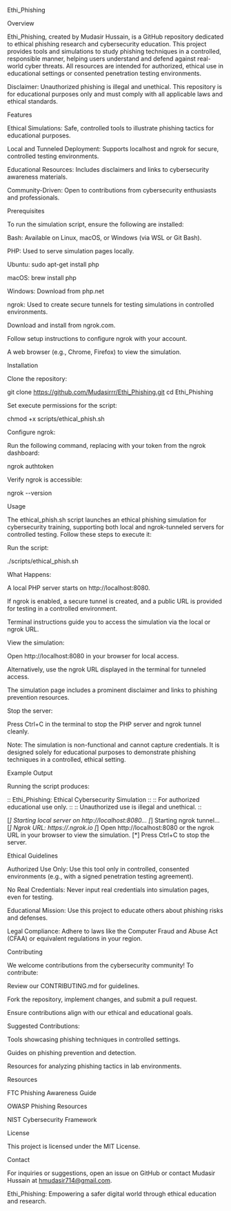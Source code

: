 Ethi_Phishing



Overview

Ethi_Phishing, created by Mudasir Hussain, is a GitHub repository dedicated to ethical phishing research and cybersecurity education. This project provides tools and simulations to study phishing techniques in a controlled, responsible manner, helping users understand and defend against real-world cyber threats. All resources are intended for authorized, ethical use in educational settings or consented penetration testing environments.



Disclaimer: Unauthorized phishing is illegal and unethical. This repository is for educational purposes only and must comply with all applicable laws and ethical standards.

Features





Ethical Simulations: Safe, controlled tools to illustrate phishing tactics for educational purposes.



Local and Tunneled Deployment: Supports localhost and ngrok for secure, controlled testing environments.



Educational Resources: Includes disclaimers and links to cybersecurity awareness materials.



Community-Driven: Open to contributions from cybersecurity enthusiasts and professionals.

Prerequisites

To run the simulation script, ensure the following are installed:





Bash: Available on Linux, macOS, or Windows (via WSL or Git Bash).



PHP: Used to serve simulation pages locally.





Ubuntu: sudo apt-get install php



macOS: brew install php



Windows: Download from php.net



ngrok: Used to create secure tunnels for testing simulations in controlled environments.





Download and install from ngrok.com.



Follow setup instructions to configure ngrok with your account.



A web browser (e.g., Chrome, Firefox) to view the simulation.

Installation





Clone the repository:

git clone https://github.com/Mudasirrr/Ethi_Phishing.git
cd Ethi_Phishing



Set execute permissions for the script:

chmod +x scripts/ethical_phish.sh



Configure ngrok:





Run the following command, replacing <your-auth-token> with your token from the ngrok dashboard:

ngrok authtoken <your-auth-token>



Verify ngrok is accessible:

ngrok --version

Usage

The ethical_phish.sh script launches an ethical phishing simulation for cybersecurity training, supporting both local and ngrok-tunneled servers for controlled testing. Follow these steps to execute it:





Run the script:

./scripts/ethical_phish.sh



What Happens:





A local PHP server starts on http://localhost:8080.



If ngrok is enabled, a secure tunnel is created, and a public URL is provided for testing in a controlled environment.



Terminal instructions guide you to access the simulation via the local or ngrok URL.



View the simulation:





Open http://localhost:8080 in your browser for local access.



Alternatively, use the ngrok URL displayed in the terminal for tunneled access.



The simulation page includes a prominent disclaimer and links to phishing prevention resources.



Stop the server:





Press Ctrl+C in the terminal to stop the PHP server and ngrok tunnel cleanly.



Note: The simulation is non-functional and cannot capture credentials. It is designed solely for educational purposes to demonstrate phishing techniques in a controlled, ethical setting.

Example Output

Running the script produces:

:: Ethi_Phishing: Ethical Cybersecurity Simulation ::
:: For authorized educational use only. ::
:: Unauthorized use is illegal and unethical. ::

[*] Starting local server on http://localhost:8080...
[*] Starting ngrok tunnel...
[*] Ngrok URL: https://<random>.ngrok.io
[*] Open http://localhost:8080 or the ngrok URL in your browser to view the simulation.
[*] Press Ctrl+C to stop the server.

Ethical Guidelines





Authorized Use Only: Use this tool only in controlled, consented environments (e.g., with a signed penetration testing agreement).



No Real Credentials: Never input real credentials into simulation pages, even for testing.



Educational Mission: Use this project to educate others about phishing risks and defenses.



Legal Compliance: Adhere to laws like the Computer Fraud and Abuse Act (CFAA) or equivalent regulations in your region.

Contributing

We welcome contributions from the cybersecurity community! To contribute:





Review our CONTRIBUTING.md for guidelines.



Fork the repository, implement changes, and submit a pull request.



Ensure contributions align with our ethical and educational goals.

Suggested Contributions:





Tools showcasing phishing techniques in controlled settings.



Guides on phishing prevention and detection.



Resources for analyzing phishing tactics in lab environments.

Resources





FTC Phishing Awareness Guide



OWASP Phishing Resources



NIST Cybersecurity Framework

License

This project is licensed under the MIT License.

Contact

For inquiries or suggestions, open an issue on GitHub or contact Mudasir Hussain at <hmudasir714@gmail.com>.



Ethi_Phishing: Empowering a safer digital world through ethical education and research.
